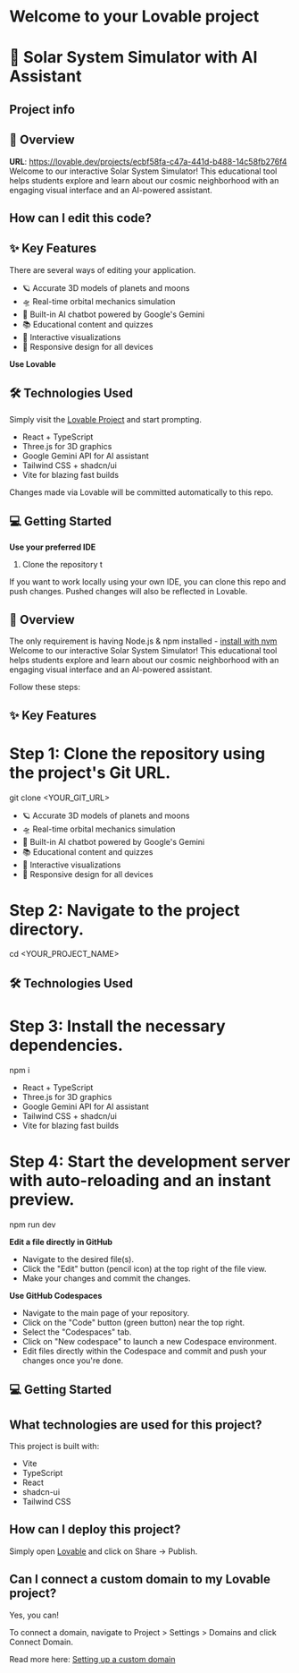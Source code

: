 # Welcome to your Lovable project
# 🌌 Solar System Simulator with AI Assistant

## Project info
## 🚀 Overview

**URL**: https://lovable.dev/projects/ecbf58fa-c47a-441d-b488-14c58fb276f4
Welcome to our interactive Solar System Simulator! This educational tool helps students explore and learn about our cosmic neighborhood with an engaging visual interface and an AI-powered assistant.

## How can I edit this code?
## ✨ Key Features

There are several ways of editing your application.
- 🪐 Accurate 3D models of planets and moons
- 🛸 Real-time orbital mechanics simulation
- 🤖 Built-in AI chatbot powered by Google's Gemini
- 📚 Educational content and quizzes
- 🎨 Interactive visualizations
- 📱 Responsive design for all devices

**Use Lovable**
## 🛠️ Technologies Used

Simply visit the [Lovable Project](https://lovable.dev/projects/ecbf58fa-c47a-441d-b488-14c58fb276f4) and start prompting.
- React + TypeScript
- Three.js for 3D graphics
- Google Gemini API for AI assistant
- Tailwind CSS + shadcn/ui
- Vite for blazing fast builds

Changes made via Lovable will be committed automatically to this repo.
## 💻 Getting Started

**Use your preferred IDE**
1. Clone the repository
t

If you want to work locally using your own IDE, you can clone this repo and push changes. Pushed changes will also be reflected in Lovable.
## 🚀 Overview

The only requirement is having Node.js & npm installed - [install with nvm](https://github.com/nvm-sh/nvm#installing-and-updating)
Welcome to our interactive Solar System Simulator! This educational tool helps students explore and learn about our cosmic neighborhood with an engaging visual interface and an AI-powered assistant.

Follow these steps:
## ✨ Key Features

# Step 1: Clone the repository using the project's Git URL.
git clone <YOUR_GIT_URL>
- 🪐 Accurate 3D models of planets and moons
- 🛸 Real-time orbital mechanics simulation
- 🤖 Built-in AI chatbot powered by Google's Gemini
- 📚 Educational content and quizzes
- 🎨 Interactive visualizations
- 📱 Responsive design for all devices

# Step 2: Navigate to the project directory.
cd <YOUR_PROJECT_NAME>
## 🛠️ Technologies Used

# Step 3: Install the necessary dependencies.
npm i
- React + TypeScript
- Three.js for 3D graphics
- Google Gemini API for AI assistant
- Tailwind CSS + shadcn/ui
- Vite for blazing fast builds

# Step 4: Start the development server with auto-reloading and an instant preview.
npm run dev

**Edit a file directly in GitHub**

- Navigate to the desired file(s).
- Click the "Edit" button (pencil icon) at the top right of the file view.
- Make your changes and commit the changes.

**Use GitHub Codespaces**

- Navigate to the main page of your repository.
- Click on the "Code" button (green button) near the top right.
- Select the "Codespaces" tab.
- Click on "New codespace" to launch a new Codespace environment.
- Edit files directly within the Codespace and commit and push your changes once you're done.
## 💻 Getting Started

## What technologies are used for this project?

This project is built with:

- Vite
- TypeScript
- React
- shadcn-ui
- Tailwind CSS

## How can I deploy this project?

Simply open [Lovable](https://lovable.dev/projects/ecbf58fa-c47a-441d-b488-14c58fb276f4) and click on Share -> Publish.

## Can I connect a custom domain to my Lovable project?

Yes, you can!

To connect a domain, navigate to Project > Settings > Domains and click Connect Domain.

Read more here: [Setting up a custom domain](https://docs.lovable.dev/tips-tricks/custom-domain#step-by-step-guide)
